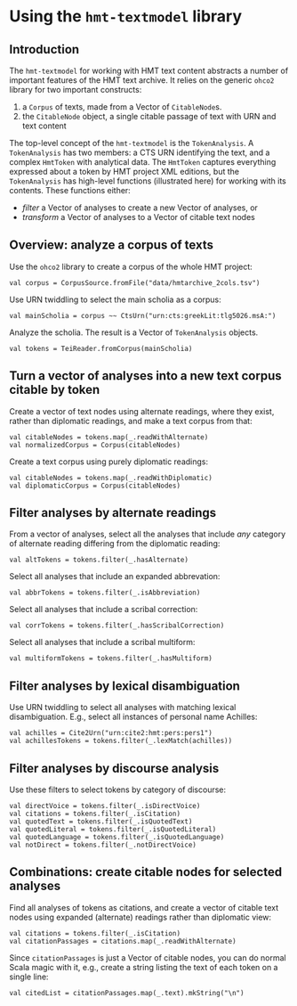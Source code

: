 # Using the `hmt-textmodel` library



## Introduction

The `hmt-textmodel` for working with HMT text content abstracts a number of important features of the HMT text archive.  It relies on the generic `ohco2` library for two important  constructs:

1.  a `Corpus` of texts, made from a Vector of `CitableNode`s.
2.  the `CitableNode` object, a single citable passage of text with URN and text content


The top-level concept of the `hmt-textmodel` is the `TokenAnalysis`.  A `TokenAnalysis` has two members: a CTS URN identifying the text, and a complex `HmtToken` with analytical data. The `HmtToken` captures everything expressed about a token by HMT project XML editions, but the `TokenAnalysis`  has high-level functions (illustrated here) for working with its contents.  These functions either:

-   *filter* a Vector of analyses to create a new Vector of analyses, or
-   *transform* a Vector of analyses to a Vector of citable text nodes



## Overview: analyze a corpus of texts

Use the `ohco2` library to create a corpus of the whole HMT project:

    val corpus = CorpusSource.fromFile("data/hmtarchive_2cols.tsv")

Use URN twiddling to select the main scholia as a corpus:

    val mainScholia = corpus ~~ CtsUrn("urn:cts:greekLit:tlg5026.msA:")

Analyze the scholia. The result is a Vector of `TokenAnalysis` objects.

    val tokens = TeiReader.fromCorpus(mainScholia)




## Turn a vector of analyses into a new text corpus citable by token

Create a vector of text nodes using alternate readings, where they exist, rather than diplomatic readings, and make a text corpus from that:

    val citableNodes = tokens.map(_.readWithAlternate)
    val normalizedCorpus = Corpus(citableNodes)

Create a text corpus using purely diplomatic readings:

    val citableNodes = tokens.map(_.readWithDiplomatic)
    val diplomaticCorpus = Corpus(citableNodes)

## Filter analyses by alternate readings

From a vector of analyses, select all the analyses that include *any* category of alternate reading differing from the diplomatic reading:

    val altTokens = tokens.filter(_.hasAlternate)

Select all analyses that include an expanded abbrevation:

    val abbrTokens = tokens.filter(_.isAbbreviation)

Select all analyses that include a scribal correction:

    val corrTokens = tokens.filter(_.hasScribalCorrection)

Select all analyses that include a scribal multiform:

    val multiformTokens = tokens.filter(_.hasMultiform)


## Filter analyses by lexical disambiguation

Use URN twiddling to select all analyses with matching lexical disambiguation.  E.g., select all instances of personal name Achilles:

    val achilles = Cite2Urn("urn:cite2:hmt:pers:pers1")
    val achillesTokens = tokens.filter(_.lexMatch(achilles))


## Filter analyses by discourse analysis

Use these filters to select tokens by category of discourse:

    val directVoice = tokens.filter(_.isDirectVoice)
    val citations = tokens.filter(_.isCitation)
    val quotedText = tokens.filter(_.isQuotedText)
    val quotedLiteral = tokens.filter(_.isQuotedLiteral)
    val quotedLanguage = tokens.filter(_.isQuotedLanguage)
    val notDirect = tokens.filter(_.notDirectVoice)

## Combinations: create citable nodes for selected analyses

Find all analyses of tokens as citations, and create a vector of citable text nodes using expanded (alternate) readings rather than diplomatic view:

    val citations = tokens.filter(_.isCitation)
    val citationPassages = citations.map(_.readWithAlternate)

Since `citationPassages` is just a Vector of citable nodes, you can do normal Scala magic with it, e.g., create a string listing the text of each token on a single line:

    val citedList = citationPassages.map(_.text).mkString("\n")
